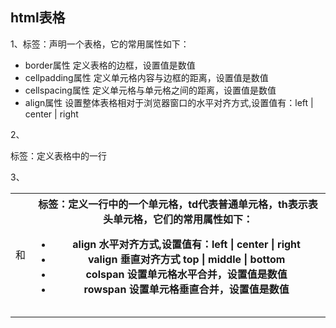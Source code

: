 ## html表格

1、<table>标签：声明一个表格，它的常用属性如下：

- border属性 定义表格的边框，设置值是数值
- cellpadding属性 定义单元格内容与边框的距离，设置值是数值
- cellspacing属性 定义单元格与单元格之间的距离，设置值是数值
- align属性 设置整体表格相对于浏览器窗口的水平对齐方式,设置值有：left | center | right

2、<tr>标签：定义表格中的一行

3、<td>和<th>标签：定义一行中的一个单元格，td代表普通单元格，th表示表头单元格，它们的常用属性如下：

- align 水平对齐方式,设置值有：left | center | right
- valign 垂直对齐方式 top | middle | bottom
- colspan 设置单元格水平合并，设置值是数值
- rowspan 设置单元格垂直合并，设置值是数值

```

```

